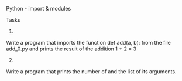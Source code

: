 Python - import & modules

Tasks

1.

Write a program that imports the function def add(a, b): from the file add_0.py and prints the result of the addition 1 + 2 = 3

2.

Write a program that prints the number of and the list of its arguments.

